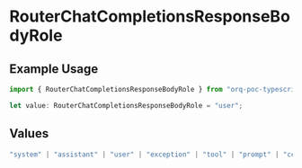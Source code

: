 # RouterChatCompletionsResponseBodyRole

## Example Usage

```typescript
import { RouterChatCompletionsResponseBodyRole } from "orq-poc-typescript2/models/operations";

let value: RouterChatCompletionsResponseBodyRole = "user";
```

## Values

```typescript
"system" | "assistant" | "user" | "exception" | "tool" | "prompt" | "correction" | "expected_output"
```